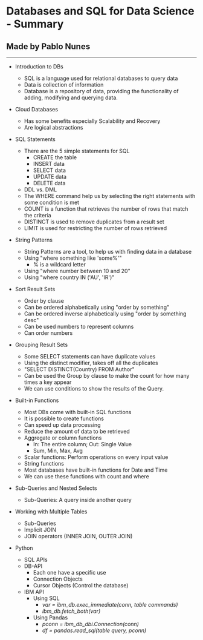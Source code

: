 # Databases and SQL for Data Science - Summary

## Made by Pablo Nunes

----

- Introduction to DBs
  - SQL is a language used for relational databases to query data
  - Data is collection of information
  - Database is a repository of data, providing the functionality of adding, modifying and querying data.
- Cloud Databases
  - Has some benefits especially Scalability and Recovery
  - Are logical abstractions
- SQL Statements
  - There are the 5 simple statements for SQL
    - CREATE the table
    - INSERT data
    - SELECT data
    - UPDATE data
    - DELETE data
  - DDL vs. DML
  - The WHERE command help us by selecting the right statements with some condition is met
  - COUNT is a function that retrieves the number of rows that match the criteria
  - DISTINCT is used to remove duplicates from a result set
  - LIMIT is used for restricting the number of rows retrieved

- String Patterns
  - String Patterns are a tool, to help us with finding data in a database 
  - Using "where something like 'some%'"
    - % is a wildcard letter
  - Using "where number between 10 and 20"
  - Using "where country IN ('AU', 'IR')"

- Sort Result Sets
  - Order by clause
  - Can be ordered alphabetically using "order by something"
  - Can be ordered inverse alphabetically using "order by something desc"
  - Can be used numbers to represent columns
  - Can order numbers

- Grouping Result Sets
  - Some SELECT statements can have duplicate values
  - Using the distinct modifier, takes off all the duplicates
  - "SELECT DISTINCT(Country) FROM Author"
  - Can be used the Group by clause to make the count for how many times a key appear
  - We can use conditions to show the results of the Query.

- Built-in Functions
  - Most DBs come with built-in SQL functions
  - It is possible to create functions
  - Can speed up data processing
  - Reduce the amount of data to be retrieved
  - Aggregate or column functions
    - In: The entire column; Out: Single Value
    - Sum, Min, Max, Avg
  - Scalar functions: Perform operations on every input value
  - String functions
  - Most databases have built-in functions for Date and Time
  - We can use these functions with count and where

- Sub-Queries and Nested Selects
  - Sub-Queries: A query inside another query

- Working with Multiple Tables
  - Sub-Queries
  - Implicit JOIN
  - JOIN operators (INNER JOIN, OUTER JOIN)

- Python
  - SQL APIs
  - DB-API
    - Each one have a specific use
    - Connection Objects
    - Cursor Objects (Control the database)
  - IBM API
    - Using SQL
      - *var = ibm_db.exec_immediate(conn, table commands)*
      - *ibm_db.fetch_both(var)*
    - Using Pandas
      - *pconn = ibm_db_dbi.Connection(conn)*
      - *df = pandas.read_sql(table query, pconn)*
